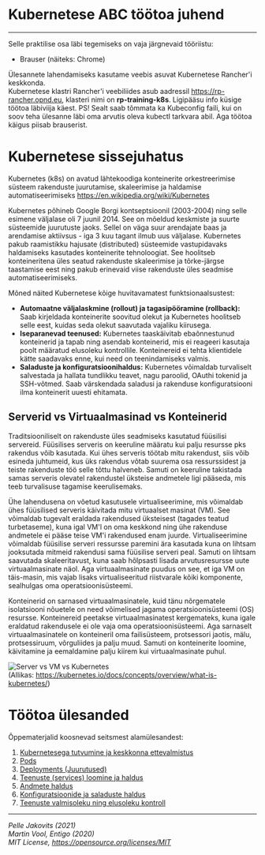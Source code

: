 # Kubernetese ABC töötoa juhend
---

Selle praktilise osa läbi tegemiseks on vaja järgnevaid tööriistu: 
- Brauser (näiteks: Chrome)

Ülesannete lahendamiseks kasutame veebis asuvat Kubernetese Rancher'i keskkonda.  
Kubernetese klastri Rancher'i veebiliides asub aadressil https://rp-rancher.opnd.eu, klasteri nimi on **rp-training-k8s**. Ligipääsu info küsige töötoa läbiviija käest. 
PS! Sealt saab tõmmata ka Kubeconfig faili, kui on soov teha ülesanne läbi oma arvutis oleva kubectl tarkvara abil. Aga töötoa käigus piisab brauserist. 

# Kubernetese sissejuhatus 

Kubernetes (k8s) on avatud lähtekoodiga konteinerite orkestreerimise süsteem rakenduste juurutamise, skaleerimise ja haldamise automatiseerimiseks https://en.wikipedia.org/wiki/Kubernetes

Kubernetes põhineb Google Borgi kontseptsioonil (2003-2004) ning selle esimene väljalase oli 7 juunil 2014. 
See on mõeldud keskmiste ja suurte süsteemide juurutuste jaoks. Sellel on väga suur arendajate baas ja arendamise aktiivsus - iga 3 kuu tagant ilmub uus väljalase. Kubernetes pakub raamistikku hajusate (distributed) süsteemide vastupidavaks haldamiseks kasutades konteinerite tehnoloogiat. See hoolitseb konteineritena üles seatud rakenduste skaleerimise ja tõrke-järgse taastamise eest ning pakub erinevaid viise rakenduste üles seadmise automatiseerimiseks.  

Mõned näited Kubernetese kõige huvitavamatest funktsionaalsustest:
- **Automaatne väljalaskmine (rollout) ja tagasipööramine (rollback):** Saab kirjeldada konteinerite soovitud olekut ja Kubernetes hoolitseb selle eest, kuidas seda olekut saavutada vajaliku kiirusega.  
- **Iseparanevad teenused:** Kubernetes taaskäivitab ebaõnnestunud konteinerid ja tapab ning asendab konteinerid, mis ei reageeri kasutaja poolt määratud elusoleku kontrollile. Konteinereid ei tehta klientidele kätte saadavaks enne, kui need on teenindamiseks valmis.
- **Saladuste ja konfiguratsioonihaldus:** Kubernetes võimaldab turvaliselt salvestada ja hallata tundlikku teavet, nagu paroolid, OAuthi tokenid ja SSH-võtmed. Saab värskendada saladusi ja rakenduse konfiguratsiooni ilma konteinerit uuesti ehitamata. 

## Serverid vs Virtuaalmasinad vs Konteinerid 

Traditsiooniliselt on rakenduste üles seadmiseks kasutatud füüsilisi servereid. Füüsilises serveris on keeruline määratu kui palju resursse pks rakendus võib kasutada. Kui ühes serveris töötab mitu rakendust, siis võib esineda juhtumeid, kus üks rakendus võtab suurema osa ressurssidest ja teiste rakenduste töö selle tõttu halveneb. Samuti on keeruline takistada samas serveris olevatel rakendustel üksteise andmetele ligi pääseda, mis teeb turvalisuse tagamise keerulisemaks. 

Ühe lahendusena on võetud kasutusele virtualiseerimine, mis võimaldab ühes füüsilised serveris käivitada mitu virtuaalset masinat (VM). See võimaldab tugevalt eraldada rakendused üksteisest (tagades teatud turbetaseme), kuna igal VM'l  on oma keskkond ning ühe rakenduse andmetele ei pääse teise VM'i rakendused enam juurde. Virtualiseerimine võimaldab füüsilise serveri ressursse paremini ära kasutada kuna on lihtsam jooksutada mitmeid rakendusi sama füüsilise serveri peal. Samuti on lihtsam saavutada skaleeritavust, kuna saab hõlpsasti lisada arvutusresursse uute virtuaalmasinate näol. Aga virtuaalmasinate puudus on see, et iga VM on täis-masin, mis vajab lisaks virtualiseeritud riistvarale kõiki komponente, sealhulgas oma operatsioonisüsteemi.

Konteinerid on sarnased virtuaalmasinatele, kuid tänu nõrgematele isolatsiooni nõuetele on need võimelised jagama operatsioonisüsteemi (OS) resursse. Konteinereid peetakse virtuaalmasinatest kergemateks, kuna igale eraldatud rakendusele ei ole vaja oma operatsioonisüsteemi. Aga sarnaselt virtuaalmasinatele on konteineril oma failisüsteem, protsessori jaotis, mälu, protsessiruum, võrguliides ja palju muud. Samuti on konteinerite loomine, käivitamine ja eemaldamine palju kiirem kui virtuaalmasinate puhul. 

![Server vs VM vs Kubernetes](https://d33wubrfki0l68.cloudfront.net/26a177ede4d7b032362289c6fccd448fc4a91174/eb693/images/docs/container_evolution.svg)  
(Allikas: https://kubernetes.io/docs/concepts/overview/what-is-kubernetes/)



# Töötoa ülesanded 

Õppematerjalid koosnevad seitsmest alamülesandest: 

1. [Kubernetesega tutvumine ja keskkonna ettevalmistus](1/readme.md)
2. [Pods](2/readme.md)
3. [Deployments (Juurutused)](3/readme.md)
4. [Teenuste (services) loomine ja haldus](4/readme.md)
5. [Andmete haldus](5/readme.md)
6. [Konfiguratsioonide ja saladuste haldus](6/readme.md)
7. [Teenuste valmisoleku ning elusoleku kontroll](7/readme.md)


---

*Pelle Jakovits (2021)*  
*Martin Vool, Entigo (2020)*  
*MIT License, https://opensource.org/licenses/MIT*
